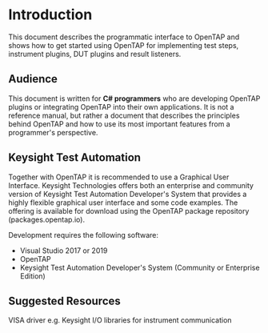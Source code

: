 Introduction
============
This document describes the programmatic interface to OpenTAP and shows how to get started using OpenTAP for implementing test steps, instrument plugins, DUT plugins and result listeners.

## Audience
This document is written for **C# programmers** who are developing OpenTAP plugins or integrating OpenTAP into their own applications. It is not a reference manual, but rather a document that describes the principles behind OpenTAP and how to use its most important features from a programmer's perspective. 

## Keysight Test Automation
Together with OpenTAP it is recommended to use a Graphical User Interface. Keysight Technologies offers both an enterprise and community version of Keysight Test Automation Developer's System that provides a highly flexible graphical user interface and some code examples. The offering is available for download using the OpenTAP package repository (packages.opentap.io). 

Development requires the following software:

- Visual Studio 2017 or 2019
- OpenTAP 
- Keysight Test Automation Developer's System (Community or Enterprise Edition)

## Suggested Resources
VISA driver e.g. Keysight I/O libraries for instrument communication